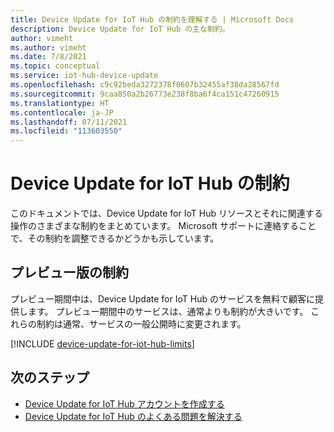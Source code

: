 ```yaml
---
title: Device Update for IoT Hub の制約を理解する | Microsoft Docs
description: Device Update for IoT Hub の主な制約。
author: vimeht
ms.author: vimeht
ms.date: 7/8/2021
ms.topic: conceptual
ms.service: iot-hub-device-update
ms.openlocfilehash: c9c92beda3272378f0607b32455af38da28567fd
ms.sourcegitcommit: 9caa850a2b26773e238f8ba6f4ca151c47260915
ms.translationtype: HT
ms.contentlocale: ja-JP
ms.lasthandoff: 07/11/2021
ms.locfileid: "113603550"
---
```

# <a name="device-update-for-iot-hub-limits"></a>Device Update for IoT Hub の制約

このドキュメントでは、Device Update for IoT Hub リソースとそれに関連する操作のさまざまな制約をまとめています。 Microsoft サポートに連絡することで、その制約を調整できるかどうかも示しています。 

## <a name="preview-limits"></a>プレビュー版の制約

プレビュー期間中は、Device Update for IoT Hub のサービスを無料で顧客に提供します。 プレビュー期間中のサービスは、通常よりも制約が大きいです。 これらの制約は通常、サービスの一般公開時に変更されます。 

[!INCLUDE [device-update-for-iot-hub-limits](../../includes/device-update-for-iot-hub-limits.md)]

## <a name="next-steps"></a>次のステップ
 
- [Device Update for IoT Hub アカウントを作成する](create-device-update-account.md)
- [Device Update for IoT Hub のよくある問題を解決する](troubleshoot-device-update.md)
